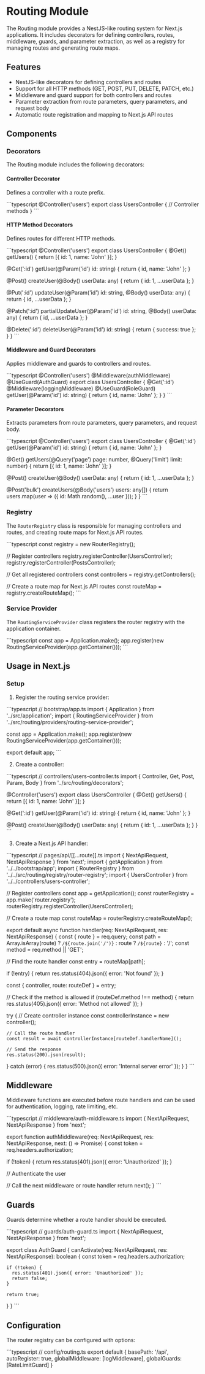 # Routing Module

The Routing module provides a NestJS-like routing system for Next.js applications. It includes decorators for defining controllers, routes, middleware, guards, and parameter extraction, as well as a registry for managing routes and generating route maps.

## Features

- NestJS-like decorators for defining controllers and routes
- Support for all HTTP methods (GET, POST, PUT, DELETE, PATCH, etc.)
- Middleware and guard support for both controllers and routes
- Parameter extraction from route parameters, query parameters, and request body
- Automatic route registration and mapping to Next.js API routes

## Components

### Decorators

The Routing module includes the following decorators:

#### Controller Decorator

Defines a controller with a route prefix.

\`\`\`typescript
@Controller('users')
export class UsersController {
  // Controller methods
}
\`\`\`

#### HTTP Method Decorators

Defines routes for different HTTP methods.

\`\`\`typescript
@Controller('users')
export class UsersController {
  @Get()
  getUsers() {
    return [{ id: 1, name: 'John' }];
  }
  
  @Get(':id')
  getUser(@Param('id') id: string) {
    return { id, name: 'John' };
  }
  
  @Post()
  createUser(@Body() userData: any) {
    return { id: 1, ...userData };
  }
  
  @Put(':id')
  updateUser(@Param('id') id: string, @Body() userData: any) {
    return { id, ...userData };
  }
  
  @Patch(':id')
  partialUpdateUser(@Param('id') id: string, @Body() userData: any) {
    return { id, ...userData };
  }
  
  @Delete(':id')
  deleteUser(@Param('id') id: string) {
    return { success: true };
  }
}
\`\`\`

#### Middleware and Guard Decorators

Applies middleware and guards to controllers and routes.

\`\`\`typescript
@Controller('users')
@Middleware(authMiddleware)
@UseGuard(AuthGuard)
export class UsersController {
  @Get(':id')
  @Middleware(loggingMiddleware)
  @UseGuard(RoleGuard)
  getUser(@Param('id') id: string) {
    return { id, name: 'John' };
  }
}
\`\`\`

#### Parameter Decorators

Extracts parameters from route parameters, query parameters, and request body.

\`\`\`typescript
@Controller('users')
export class UsersController {
  @Get(':id')
  getUser(@Param('id') id: string) {
    return { id, name: 'John' };
  }
  
  @Get()
  getUsers(@Query('page') page: number, @Query('limit') limit: number) {
    return [{ id: 1, name: 'John' }];
  }
  
  @Post()
  createUser(@Body() userData: any) {
    return { id: 1, ...userData };
  }
  
  @Post('bulk')
  createUsers(@Body('users') users: any[]) {
    return users.map(user => ({ id: Math.random(), ...user }));
  }
}
\`\`\`

### Registry

The `RouterRegistry` class is responsible for managing controllers and routes, and creating route maps for Next.js API routes.

\`\`\`typescript
const registry = new RouterRegistry();

// Register controllers
registry.registerController(UsersController);
registry.registerController(PostsController);

// Get all registered controllers
const controllers = registry.getControllers();

// Create a route map for Next.js API routes
const routeMap = registry.createRouteMap();
\`\`\`

### Service Provider

The `RoutingServiceProvider` class registers the router registry with the application container.

\`\`\`typescript
const app = Application.make();
app.register(new RoutingServiceProvider(app.getContainer()));
\`\`\`

## Usage in Next.js

### Setup

1. Register the routing service provider:

\`\`\`typescript
// bootstrap/app.ts
import { Application } from '../src/application';
import { RoutingServiceProvider } from '../src/routing/providers/routing-service-provider';

const app = Application.make();
app.register(new RoutingServiceProvider(app.getContainer()));

export default app;
\`\`\`

2. Create a controller:

\`\`\`typescript
// controllers/users-controller.ts
import { Controller, Get, Post, Param, Body } from '../src/routing/decorators';

@Controller('users')
export class UsersController {
  @Get()
  getUsers() {
    return [{ id: 1, name: 'John' }];
  }
  
  @Get(':id')
  getUser(@Param('id') id: string) {
    return { id, name: 'John' };
  }
  
  @Post()
  createUser(@Body() userData: any) {
    return { id: 1, ...userData };
  }
}
\`\`\`

3. Create a Next.js API handler:

\`\`\`typescript
// pages/api/[[...route]].ts
import { NextApiRequest, NextApiResponse } from 'next';
import { getApplication } from '../../bootstrap/app';
import { RouterRegistry } from '../../src/routing/registry/router-registry';
import { UsersController } from '../../controllers/users-controller';

// Register controllers
const app = getApplication();
const routerRegistry = app.make<RouterRegistry>('router.registry');
routerRegistry.registerController(UsersController);

// Create a route map
const routeMap = routerRegistry.createRouteMap();

export default async function handler(req: NextApiRequest, res: NextApiResponse) {
  const { route } = req.query;
  const path = Array.isArray(route) ? `/${route.join('/')}` : route ? `/${route}` : '/';
  const method = req.method || 'GET';
  
  // Find the route handler
  const entry = routeMap[path];
  
  if (!entry) {
    return res.status(404).json({ error: 'Not found' });
  }
  
  const { controller, route: routeDef } = entry;
  
  // Check if the method is allowed
  if (routeDef.method !== method) {
    return res.status(405).json({ error: 'Method not allowed' });
  }
  
  try {
    // Create controller instance
    const controllerInstance = new controller();
    
    // Call the route handler
    const result = await controllerInstance[routeDef.handlerName]();
    
    // Send the response
    res.status(200).json(result);
  } catch (error) {
    res.status(500).json({ error: 'Internal server error' });
  }
}
\`\`\`

## Middleware

Middleware functions are executed before route handlers and can be used for authentication, logging, rate limiting, etc.

\`\`\`typescript
// middleware/auth-middleware.ts
import { NextApiRequest, NextApiResponse } from 'next';

export function authMiddleware(req: NextApiRequest, res: NextApiResponse, next: () => Promise<void>) {
  const token = req.headers.authorization;
  
  if (!token) {
    return res.status(401).json({ error: 'Unauthorized' });
  }
  
  // Authenticate the user
  
  // Call the next middleware or route handler
  return next();
}
\`\`\`

## Guards

Guards determine whether a route handler should be executed.

\`\`\`typescript
// guards/auth-guard.ts
import { NextApiRequest, NextApiResponse } from 'next';

export class AuthGuard {
  canActivate(req: NextApiRequest, res: NextApiResponse): boolean {
    const token = req.headers.authorization;
    
    if (!token) {
      res.status(401).json({ error: 'Unauthorized' });
      return false;
    }
    
    return true;
  }
}
\`\`\`

## Configuration

The router registry can be configured with options:

\`\`\`typescript
// config/routing.ts
export default {
  basePath: '/api',
  autoRegister: true,
  globalMiddleware: [logMiddleware],
  globalGuards: [RateLimitGuard]
}
